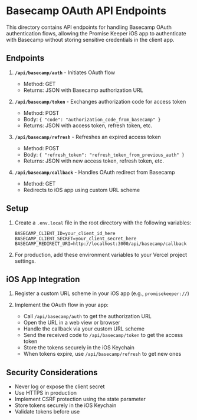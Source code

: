 # Basecamp OAuth API Endpoints

This directory contains API endpoints for handling Basecamp OAuth authentication flows, allowing the Promise Keeper iOS app to authenticate with Basecamp without storing sensitive credentials in the client app.

## Endpoints

1. **`/api/basecamp/auth`** - Initiates OAuth flow
   - Method: GET
   - Returns: JSON with Basecamp authorization URL

2. **`/api/basecamp/token`** - Exchanges authorization code for access token
   - Method: POST
   - Body: `{ "code": "authorization_code_from_basecamp" }`
   - Returns: JSON with access token, refresh token, etc.

3. **`/api/basecamp/refresh`** - Refreshes an expired access token
   - Method: POST
   - Body: `{ "refresh_token": "refresh_token_from_previous_auth" }`
   - Returns: JSON with new access token, refresh token, etc.

4. **`/api/basecamp/callback`** - Handles OAuth redirect from Basecamp
   - Method: GET
   - Redirects to iOS app using custom URL scheme

## Setup

1. Create a `.env.local` file in the root directory with the following variables:
   ```
   BASECAMP_CLIENT_ID=your_client_id_here
   BASECAMP_CLIENT_SECRET=your_client_secret_here
   BASECAMP_REDIRECT_URI=http://localhost:3000/api/basecamp/callback
   ```

2. For production, add these environment variables to your Vercel project settings.

## iOS App Integration

1. Register a custom URL scheme in your iOS app (e.g., `promisekeeper://`)

2. Implement the OAuth flow in your app:
   - Call `/api/basecamp/auth` to get the authorization URL
   - Open the URL in a web view or browser
   - Handle the callback via your custom URL scheme
   - Send the received code to `/api/basecamp/token` to get the access token
   - Store the tokens securely in the iOS Keychain
   - When tokens expire, use `/api/basecamp/refresh` to get new ones

## Security Considerations

- Never log or expose the client secret
- Use HTTPS in production
- Implement CSRF protection using the state parameter
- Store tokens securely in the iOS Keychain
- Validate tokens before use 